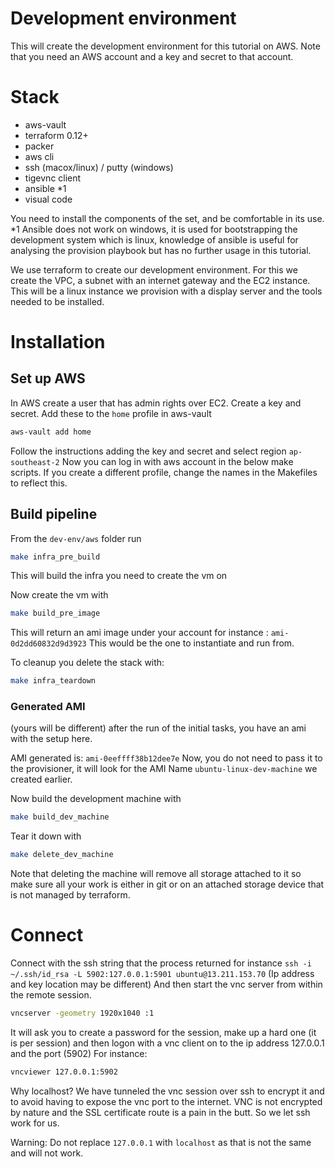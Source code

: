 # Development environment

This will create the development environment for this tutorial on AWS. 
Note that you need an AWS account and a key and secret to that account. 


# Stack 

- aws-vault
- terraform  0.12+
- packer
- aws cli
- ssh (macox/linux) / putty (windows)
- tigevnc client 
- ansible *1
- visual code

You need to install the components of the set, and be comfortable in its use.  
*1 Ansible does not work on windows, it is used for bootstrapping the development system which is linux, knowledge of 
ansible is useful for analysing the provision playbook but has no further usage in this tutorial. 


We use terraform to create our development environment. 
For this we create the VPC, a subnet with an internet gateway and the EC2 instance. This will be a linux instance we 
provision with a display server and the tools needed to be installed.



# Installation 

## Set up AWS
In AWS create a user that has admin rights over EC2. Create a key and secret. 
Add these to the `home` profile in aws-vault 
```bash
aws-vault add home 
```
Follow the instructions adding the key and secret and select region `ap-southeast-2` 
Now you can log in with aws account in the below make scripts. If you create a different profile, change the names in 
the Makefiles to reflect this. 

## Build pipeline

From the `dev-env/aws` folder run 

```bash
make infra_pre_build
```
This will build the infra you need to create the vm on 

Now create the vm with

```bash
make build_pre_image
```
This will return an ami image under your account for instance : `ami-0d2dd60832d9d3923`
This would be the one to instantiate and run from. 


To cleanup you delete the stack with: 
```bash
make infra_teardown
```
### Generated AMI 
(yours will be different) after the run of the initial tasks,  you have an ami with the setup here. 

AMI generated is: `ami-0eeffff38b12dee7e`
Now, you do not need to pass it to the provisioner, it will look for the AMI Name `ubuntu-linux-dev-machine` we created 
earlier. 

Now build the development machine with 

```bash
make build_dev_machine
```

Tear it down with 

```bash
make delete_dev_machine
```
Note that deleting the machine will remove all storage attached to it so make sure all your work is either in git 
or on an attached storage device that is not managed by terraform. 


# Connect 

Connect with the ssh string that the process returned for instance `ssh -i ~/.ssh/id_rsa -L 5902:127.0.0.1:5901 ubuntu@13.211.153.70` (Ip address and key location may be different) 
And then start the vnc server from within the remote session.
```bash
vncserver -geometry 1920x1040 :1
```

It will ask you to create a password for the session, make up a hard one (it is per session) and then logon with a vnc client on to the ip address 127.0.0.1 and the port (5902)
For instance: 
```bash
vncviewer 127.0.0.1:5902 
```

Why localhost? We have tunneled the vnc session over ssh to encrypt it and to avoid having to expose the vnc port to the internet. VNC is not encrypted by nature and the SSL certificate
route is a pain in the butt. So we let ssh work for us. 

Warning: Do not replace `127.0.0.1` with `localhost` as that is not the same and will not work. 





